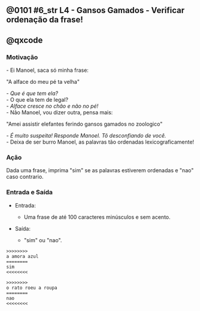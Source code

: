 ## @0101 #6_str L4 - Gansos Gamados - Verificar ordenação da frase!
## @qxcode

### Motivação

\- Ei Manoel, saca só minha frase:

"A alface do meu pé ta velha"

_\- Que é que tem ela?_  
\- O que ela tem de legal?  
_\- Alface cresce no chão e não no pé!_  
\- Não Manoel, vou dizer outra, pensa mais:

"Amei assistir elefantes ferindo gansos gamados no zoologico"

_\- É muito suspeita! Responde Manoel. Tô desconfiando de você._  
\- Deixa de ser burro Manoel, as palavras tão ordenadas lexicograficamente!

### Ação

Dada uma frase, imprima "sim" se as palavras estiverem ordenadas e "nao" caso contrario.

  

### Entrada e Saída

- Entrada:

  -  Uma frase de até 100 caracteres minúsculos e sem acento.

- Saída:

  -   "sim" ou "nao".  
    

```
>>>>>>>>
a amora azul
========
sim
<<<<<<<<

>>>>>>>>
o rato roeu a roupa
========
nao
<<<<<<<<
```
<!---
>>>>>>>> 01
a b c d e f
========
sim
<<<<<<<<

>>>>>>>> 02
a b c d a f
========
nao
<<<<<<<<

>>>>>>>> 03
ab a ba
========
nao
<<<<<<<<

>>>>>>>> 04
a amiga da minha vizinha zooume
========
sim
<<<<<<<<

>>>>>>>> 05
arrocha arregao
========
nao
<<<<<<<<
--->
